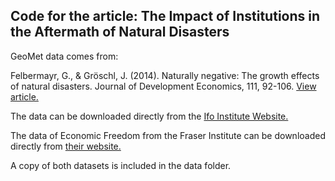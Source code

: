## Code for the article: The Impact of Institutions in the Aftermath of Natural Disasters

GeoMet data comes from: 

Felbermayr, G., & Gröschl, J. (2014). Naturally negative: The growth effects of natural disasters. Journal of Development Economics, 111, 92-106. [View article.](https://www.sciencedirect.com/science/article/abs/pii/S0304387814000820) 

The data can be downloaded directly from the [Ifo Institute Website.](https://www.cesifo-group.de/de/dms/ifodoc/docs/IfoGAME/IfoGAME_balanced_panel.dta)

The data of Economic Freedom from the Fraser Institute can be downloaded directly from [their website.](https://www.fraserinstitute.org/economic-freedom/dataset?geozone=world&page=dataset&min-year=2&max-year=0&filter=0&sort-field=year&sort-reversed=0&year=1970)

A copy of both datasets is included in the data folder. 
